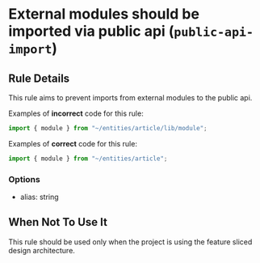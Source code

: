 # External modules should be imported via public api (`public-api-import`)

## Rule Details

This rule aims to prevent imports from external modules to the public api.

Examples of **incorrect** code for this rule:

```js
import { module } from "~/entities/article/lib/module";
```

Examples of **correct** code for this rule:

```js
import { module } from "~/entities/article";
```

### Options

- alias: string

## When Not To Use It

This rule should be used only when the project is using the feature sliced design architecture.
